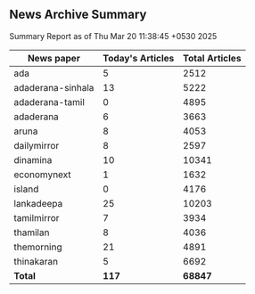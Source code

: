 <!-- @format -->
## News Archive Summary

Summary Report as of Thu Mar 20 11:38:45 +0530 2025

| News paper         | Today's Articles | Total Articles |
|--------------------|------------------|----------------|
| ada               | 5          | 2512        |
| adaderana-sinhala               | 13          | 5222        |
| adaderana-tamil               | 0          | 4895        |
| adaderana               | 6          | 3663        |
| aruna               | 8          | 4053        |
| dailymirror               | 8          | 2597        |
| dinamina               | 10          | 10341        |
| economynext               | 1          | 1632        |
| island               | 0          | 4176        |
| lankadeepa               | 25          | 10203        |
| tamilmirror               | 7          | 3934        |
| thamilan               | 8          | 4036        |
| themorning               | 21          | 4891        |
| thinakaran               | 5          | 6692        |
| **Total**          | **117**      | **68847** |

